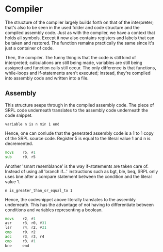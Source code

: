 # Compiler
The structure of the compiler largely builds forth on that of the interpreter; that's also to be seen in the used folder and code structure and the compiled assembly code. Just as with the compiler, we have a context that holds all symbols. Except it now also contains registers and labels that can be taken and restored. The function remains practically the same since it's just a container of code. 

Then, the compiler. The funny thing is that the code is still kind of interpreted; calculations are still being made, variables are still being assigned and function calls still occur. The only difference is that functions, while-loops and if-statements aren't executed; instead, they're compiled into assembly code and written into a file.

## Assembly
This structure seeps through in the compiled assembly code. The piece of SRPL code underneath translates to the assembly code underneath the code snippet.
```
variable n is n min 1 end 
```
Hence, one can conlude that the generated assembly code is a 1 to 1 copy of the SRPL source code. Register 5 is equal to the literal value 1 and n is decremented.
``` asm
movs	r5, #1
sub 	r0, r5
```

Another 'smart resemblance' is the way if-statements are taken care of. Instead of using all 'branch if...' instructions such as bgt, ble, beq, SRPL only uses bne after a compare statement between the condition and the literal value 1.
``` SRPL
n is_greater_than_or_equal_to 1
```
Hence, the codesnippet above literally translates to the assembly underneath. This has the advantage of not having to differentiate between conditions and variables representing a boolean.
``` asm
movs	r2, #1
asr 	r3, r0, #31
lsr 	r4, r2, #31
cmp 	r0, r2
adc 	r3, r3, r4
cmp 	r3, #1
bne 	end
```